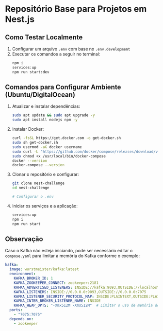 # Repositório Base para Projetos em Nest.js

## Como Testar Localmente

1. Configurar um arquivo `.env` com base no `.env.development`
2. Executar os comandos a seguir no terminal:
    ```sh
    npm i
    services:up
    npm run start:dev
    ```

## Comandos para Configurar Ambiente (Ubuntu/DigitalOcean)

1. Atualizar e instalar dependências:
    ```sh
    sudo apt update && sudo apt upgrade -y
    sudo apt install nodejs npm -y
    ```

2. Instalar Docker:
    ```sh
    curl -fsSL https://get.docker.com -o get-docker.sh
    sudo sh get-docker.sh
    sudo usermod -aG docker username
    sudo curl -L "https://github.com/docker/compose/releases/download/v2.10.2/docker-compose-$(uname -s)-$(uname -m)" -o /usr/local/bin/docker-compose
    sudo chmod +x /usr/local/bin/docker-compose
    docker --version
    docker-compose --version
    ```

3. Clonar o repositório e configurar:
    ```sh
    git clone nest-challenge
    cd nest-challenge

    # Configurar o .env
    ```

4. Iniciar os serviços e a aplicação:
    ```sh
    services:up
    npm i
    npm run start
    ```

## Observação

Caso o Kafka não esteja iniciando, pode ser necessário editar o `compose.yaml` para limitar a memória do Kafka conforme o exemplo:

```yaml
kafka:
  image: wurstmeister/kafka:latest
  environment:
    KAFKA_BROKER_ID: 1
    KAFKA_ZOOKEEPER_CONNECT: zookeeper:2181
    KAFKA_ADVERTISED_LISTENERS: INSIDE://kafka:9093,OUTSIDE://localhost:7075
    KAFKA_LISTENERS: INSIDE://0.0.0.0:9093,OUTSIDE://0.0.0.0:7075
    KAFKA_LISTENER_SECURITY_PROTOCOL_MAP: INSIDE:PLAINTEXT,OUTSIDE:PLAINTEXT
    KAFKA_INTER_BROKER_LISTENER_NAME: INSIDE
    KAFKA_HEAP_OPTS: "-Xmx512M -Xms512M"  # Limitar o uso de memória do Kafka
  ports:
    - "7075:7075"
  depends_on:
    - zookeeper
```